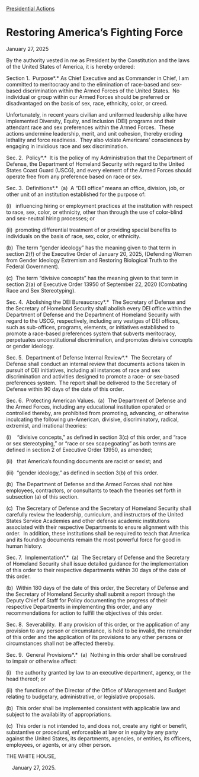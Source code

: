 [Presidential Actions](https://www.whitehouse.gov/presidential-actions/)

# 					Restoring America’s Fighting Force				

January 27, 2025

By the authority vested in me as President by the Constitution and the laws of the United States of America, it is hereby ordered:

Section 1.  Purpose*.* As Chief Executive and as Commander in Chief, I am committed to meritocracy and to the elimination of race-based and sex-based discrimination within the Armed Forces of the United States.  No individual or group within our Armed Forces should be preferred or disadvantaged on the basis of sex, race, ethnicity, color, or creed.

Unfortunately, in recent years civilian and uniformed leadership alike have implemented Diversity, Equity, and Inclusion (DEI) programs and their attendant race and sex preferences within the Armed Forces.  These actions undermine leadership, merit, and unit cohesion, thereby eroding lethality and force readiness.  They also violate Americans’ consciences by engaging in invidious race and sex discrimination.

Sec. 2.  Policy*.*  It is the policy of my Administration that the Department of Defense, the Department of Homeland Security with regard to the United States Coast Guard (USCG), and every element of the Armed Forces should operate free from any preference based on race or sex.

Sec. 3.  Definitions*.*  (a)  A “DEI office” means an office, division, job, or other unit of an institution established for the purpose of:

(i)   influencing hiring or employment practices at the institution with respect to race, sex, color, or ethnicity, other than through the use of color-blind and sex-neutral hiring processes; or

(ii)  promoting differential treatment of or providing special benefits to individuals on the basis of race, sex, color, or ethnicity.

(b)  The term “gender ideology” has the meaning given to that term in section 2(f) of the Executive Order of January 20, 2025, (Defending Women from Gender Ideology Extremism and Restoring Biological Truth to the Federal Government).

(c)  The term “divisive concepts” has the meaning given to that term in section 2(a) of Executive Order 13950 of September 22, 2020 (Combating Race and Sex Stereotyping).

Sec. 4.  Abolishing the DEI Bureaucracy*.*  The Secretary of Defense and the Secretary of Homeland Security shall abolish every DEI office within the Department of Defense and the Department of Homeland Security with regard to the USCG, respectively, including any vestiges of DEI offices, such as sub-offices, programs, elements, or initiatives established to promote a race-based preferences system that subverts meritocracy, perpetuates unconstitutional discrimination, and promotes divisive concepts or gender ideology.

Sec. 5.  Department of Defense Internal Review*.*  The Secretary of Defense shall conduct an internal review that documents actions taken in pursuit of DEI initiatives, including all instances of race and sex discrimination and activities designed to promote a race- or sex-based preferences system.  The report shall be delivered to the Secretary of Defense within 90 days of the date of this order.

Sec. 6.  Protecting American Values.  (a)  The Department of Defense and the Armed Forces, including any educational institution operated or controlled thereby, are prohibited from promoting, advancing, or otherwise inculcating the following un-American, divisive, discriminatory, radical, extremist, and irrational theories:

(i)    “divisive concepts,” as defined in section 3(c) of this order, and “race or sex stereotyping,” or “race or sex scapegoating” as both terms are defined in section 2 of Executive Order 13950, as amended;

(ii)   that America’s founding documents are racist or sexist; and

(iii)  “gender ideology,” as defined in section 3(b) of this order.

(b)  The Department of Defense and the Armed Forces shall not hire employees, contractors, or consultants to teach the theories set forth in subsection (a) of this section.

(c)  The Secretary of Defense and the Secretary of Homeland Security shall carefully review the leadership, curriculum, and instructors of the United States Service Academies and other defense academic institutions associated with their respective Departments to ensure alignment with this order.  In addition, these institutions shall be required to teach that America and its founding documents remain the most powerful force for good in human history.

Sec. 7.  Implementation*.*  (a)  The Secretary of Defense and the Secretary of Homeland Security shall issue detailed guidance for the implementation of this order to their respective departments within 30 days of the date of this order.

(b)  Within 180 days of the date of this order, the Secretary of Defense and the Secretary of Homeland Security shall submit a report through the Deputy Chief of Staff for Policy documenting the progress of their respective Departments in implementing this order, and any recommendations for action to fulfill the objectives of this order.

Sec. 8.  Severability.  If any provision of this order, or the application of any provision to any person or circumstance, is held to be invalid, the remainder of this order and the application of its provisions to any other persons or circumstances shall not be affected thereby. 

Sec. 9.  General Provisions*.*  (a)  Nothing in this order shall be construed to impair or otherwise affect:

(i)   the authority granted by law to an executive department, agency, or the head thereof; or

(ii)  the functions of the Director of the Office of Management and Budget relating to budgetary, administrative, or legislative proposals.

(b)  This order shall be implemented consistent with applicable law and subject to the availability of appropriations.

(c)  This order is not intended to, and does not, create any right or benefit, substantive or procedural, enforceable at law or in equity by any party against the United States, its departments, agencies, or entities, its officers, employees, or agents, or any other person.

THE WHITE HOUSE,

    January 27, 2025.
